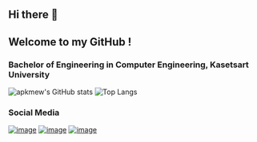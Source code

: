 ## Hi there 👋
## Welcome to my GitHub !
### Bachelor of Engineering in Computer Engineering, Kasetsart University
![apkmew's GitHub stats](https://github-readme-stats.vercel.app/api?username=apkmew&show_icons=true&theme=blue-green)
![Top Langs](https://github-readme-stats.vercel.app/api/top-langs/?username=apkmew&layout=compact&hide=Assembly,Verilog,Roff&theme=blue-green)  
### Social Media
[![image](https://img.shields.io/badge/Facebook-1877F2?style=for-the-badge&logo=facebook&logoColor=white)](https://www.facebook.com/profile.php?id=100003913217242)
[![image](https://img.shields.io/badge/Instagram-E4405F?style=for-the-badge&logo=instagram&logoColor=white)](https://instagram.com/apkmew?igshid=YmMyMTA2M2Y=)
[![image](https://img.shields.io/badge/LinkedIn-0077B5?style=for-the-badge&logo=linkedin&logoColor=white)](https://th.linkedin.com/in/apimook-tratree-325554188)
<!--
**apkmew/apkmew** is a ✨ _special_ ✨ repository because its `README.md` (this file) appears on your GitHub profile.

Here are some ideas to get you started:

- 🔭 I’m currently working on ...
- 🌱 I’m currently learning ...
- 👯 I’m looking to collaborate on ...
- 🤔 I’m looking for help with ...
- 💬 Ask me about ...
- 📫 How to reach me: ...
- 😄 Pronouns: ...
- ⚡ Fun fact: ...
-->
